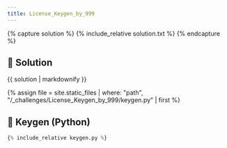 ```yaml
---
title: License_Keygen_by_999 
---
```


{% capture solution %}
{% include_relative solution.txt %}
{% endcapture %}

## 📝 Solution

{{ solution | markdownify }}

{% assign file = site.static_files | where: "path", "/_challenges/License_Keygen_by_999/keygen.py" | first %}
## 🔑 Keygen (Python)

```py
{% include_relative keygen.py %}
```
